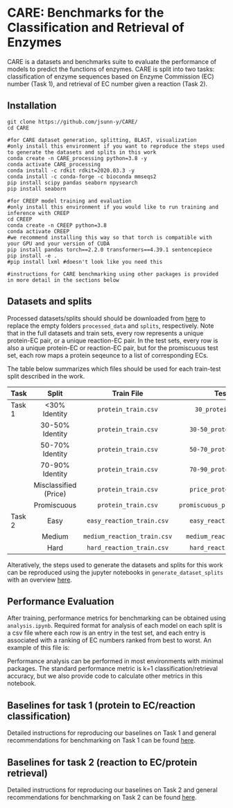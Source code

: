 # CARE:  Benchmarks for the Classification and Retrieval of Enzymes
CARE is a datasets and benchmarks suite to evaluate the performance of models to predict the functions of enzymes. CARE is split into two tasks: classification of enzyme sequences based on Enzyme Commission (EC) number (Task 1), and retrieval of EC number given a reaction (Task 2).

## Installation

```
git clone https://github.com/jsunn-y/CARE/
cd CARE

#for CARE dataset generation, splitting, BLAST, visualization
#only install this environment if you want to reproduce the steps used to generate the datasets and splits in this work
conda create -n CARE_processing python=3.8 -y
conda activate CARE_processing
conda install -c rdkit rdkit=2020.03.3 -y
conda install -c conda-forge -c bioconda mmseqs2
pip install scipy pandas seaborn npysearch
pip install seaborn

#for CREEP model training and evaluation
#only install this environment if you would like to run training and inference with CREEP
cd CREEP
conda create -n CREEP python=3.8
conda activate CREEP
#we recommend installing this way so that torch is compatible with your GPU and your version of CUDA
pip install pandas torch==2.2.0 transformers==4.39.1 sentencepiece
pip install -e .
#pip install lxml #doesn't look like you need this

#instructions for CARE benchmarking using other packages is provided in more detail in the sections below
```
## Datasets and splits
Processed datasets/splits should should be downloaded from [here](link) to replace the empty folders `processed_data` and `splits`, respectively. Note that in the full datasets and train sets, every row represents a unique protein-EC pair, or a unique reaction-EC pair. In the test sets, every row is also a unique protein-EC or reaction-EC pair, but for the promiscuous test set, each row maps a protein seqeunce to a list of corresponding ECs.

The table below summarizes which files should be used for each train-test split described in the work.

| Task | Split |Train File | Test File |
|:--------|:-------:|:-------:|:-------:|
| Task 1 | <30% Identity | `protein_train.csv` | `30_protein_test.csv` | 
|  | 30-50% Identity | `protein_train.csv` | `30-50_protein_test.csv` |
|  | 50-70% Identity | `protein_train.csv` | `50-70_protein_test.csv` |
|  | 70-90% Identity | `protein_train.csv` | `70-90_protein_test.csv` |
|  | Misclassified (Price) | `protein_train.csv` | `price_protein_test.csv` |
|  | Promiscuous | `protein_train.csv` | `promiscuous_protein_test.csv` |
| Task 2 |  Easy | `easy_reaction_train.csv` | `easy_reaction_test.csv` |
|  | Medium | `medium_reaction_train.csv` | `medium_reaction_test.csv` |
|  | Hard | `hard_reaction_train.csv` | `hard_reaction_test.csv` |

Alteratively, the steps used to generate the datasets and splits for this work can be reproduced using the jupyter notebooks in `generate_dataset_splits` with an overview [here](generate_datasets_splits).

## Performance Evaluation
After training, performance metrics for benchmarking can be obtained using `analysis.ipynb`. Required format for analysis of each model on each split is a csv file where each row is an entry in the test set, and each entry is associated with a ranking of EC numbers ranked from best to worst. An example of this file is: 

Performance analysis can be performed in most environments with minimal packages. The standard performance metric is k=1 classification/retrieval accuracy, but we also provide code to calculate other metrics in this notebook. 

## Baselines for task 1 (protein to EC/reaction classification)
Detailed instructions for reproducing our baselines on Task 1 and general recommendations for benchmarking on Task 1 can be found [here](task1_baselines).

## Baselines for task 2 (reaction to EC/protein retrieval)

Detailed instructions for reproducing our baselines on Task 2 and general recommendations for benchmarking on Task 2 can be found [here](task2_baselines).
